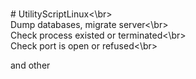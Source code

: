 <br># UtilityScriptLinux<\br>
<br>Dump databases, migrate server<\br>
<br>Check process existed or terminated<\br>
<br>Check port is open or refused<\br>

and other
